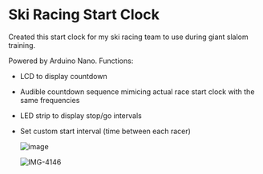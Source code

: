# Ski Racing Start Clock

Created this start clock for my ski racing team to use during giant slalom training.

Powered by Arduino Nano.
Functions:
- LCD to display countdown
- Audible countdown sequence mimicing actual race start clock with the same frequencies
- LED strip to display stop/go intervals
- Set custom start interval (time between each racer)

  ![image](https://github.com/user-attachments/assets/74fc9046-8765-4b8e-9d70-6a565300e4c9)

  ![IMG-4146](https://github.com/user-attachments/assets/8144d129-672a-45d3-9415-a8e961144e0d)
